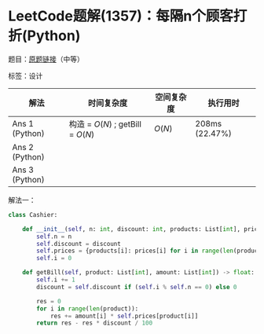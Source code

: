 # LeetCode题解(1357)：每隔n个顾客打折(Python)

题目：[原题链接](https://leetcode-cn.com/problems/apply-discount-every-n-orders/)（中等）

标签：设计

| 解法           | 时间复杂度                       | 空间复杂度 | 执行用时       |
| -------------- | -------------------------------- | ---------- | -------------- |
| Ans 1 (Python) | 构造 = $O(N)$ ; getBill = $O(N)$ | $O(N)$     | 208ms (22.47%) |
| Ans 2 (Python) |                                  |            |                |
| Ans 3 (Python) |                                  |            |                |

解法一：

```python
class Cashier:

    def __init__(self, n: int, discount: int, products: List[int], prices: List[int]):
        self.n = n
        self.discount = discount
        self.prices = {products[i]: prices[i] for i in range(len(products))}
        self.i = 0

    def getBill(self, product: List[int], amount: List[int]) -> float:
        self.i += 1
        discount = self.discount if (self.i % self.n == 0) else 0

        res = 0
        for i in range(len(product)):
            res += amount[i] * self.prices[product[i]]
        return res - res * discount / 100
```

